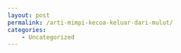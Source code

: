 ```yaml
---
layout: post
permalink: /arti-mimpi-kecoa-keluar-dari-mulut/
categories:
    - Uncategorized
---
```


